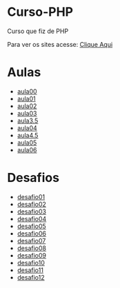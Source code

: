 # Curso-PHP
 <p>Curso que fiz de PHP</p>
 <p>Para ver os sites acesse: <a href="https://heitor805.github.io/Curso-PHP/" target="_blank">Clique Aqui</a></p>
 <h1> Aulas </h1>
 <ul>
  <li><a href="/ex000/index.php" target="_blank">aula00</a></li>
  <li><a href="/ex001/index.php" target="_blank">aula01</a></li>
  <li><a href="/ex002/index.php" target="_blank">aula02</a></li>
  <li><a href="/ex003/index.php" target="_blank">aula03</a></li>
  <li><a href="/ex3.5/index.php" target="_blank">aula3.5</a></li>
  <li><a href="ex004/index.html" target="_blank">aula04</a></li>
  <li><a href="/ex4.5/index.php" target="_blank">aula4.5</a></li>
  <li><a href="/ex005/form.html" target="_blank">aula05</a></li>
  <li><a href="/ex006/index.php" target="_blank">aula06</a></li>
 </ul>
 <h1> Desafios </h1>
 <ul>
  <li><a href="/desafio001/index.html" target="_blank">desafio01</a></li>
  <li><a href="/desafio002/index.php" target="_blank">desafio02</a></li>
  <li><a href="/desafio003/index.html" target="_blank">desafio03</a></li>
  <li><a href="/desafio004/index.html" target="_blank">desafio04</a></li>
  <li><a href="/desafio005/index.html" target="_blank">desafio05</a></li>
  <li><a href="/desafio006/index.php" target="_blank">desafio06</a></li>
  <li><a href="/desafio007/index.php" target="_blank">desafio07</a></li>
  <li><a href="/desafio008/index.php" target="_blank">desafio08</a></li>
  <li><a href="/desafio009/index.php" target="_blank">desafio09</a></li>
  <li><a href="/desafio010/index.php" target="_blank">desafio10</a></li>
  <li><a href="/desafio011/index.php" target="_blank">desafio11</a></li>
  <li><a href="/desafio012/index.php" target="_blank">desafio12</a></li>
 </ul>
